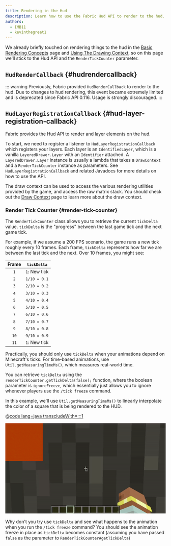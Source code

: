 ```yaml
---
title: Rendering in the Hud
description: Learn how to use the Fabric Hud API to render to the hud.
authors:
  - IMB11
  - kevinthegreat1
---
```


We already briefly touched on rendering things to the hud in the [Basic Rendering Concepts](./basic-concepts) page and [Using The Drawing Context](./draw-context), so on this page we'll stick to the Hud API and the `RenderTickCounter` parameter.

## `HudRenderCallback` {#hudrendercallback}

::: warning
Previously, Fabric provided `HudRenderCallback` to render to the hud. Due to changes to hud rendering, this event became extremely limited and is deprecated since Fabric API 0.116. Usage is strongly discouraged.
:::

## `HudLayerRegistrationCallback` {#hud-layer-registration-callback}

Fabric provides the Hud API to render and layer elements on the hud.

To start, we need to register a listener to `HudLayerRegistrationCallback` which registers your layers. Each layer is an `IdentifiedLayer`, which is a vanilla `LayeredDrawer.Layer` with an `Identifier` attached. A `LayeredDrawer.Layer` instance is usually a lambda that takes a `DrawContext` and a `RenderTickCounter` instance as parameters. See `HudLayerRegistrationCallback` and related Javadocs for more details on how to use the API.

The draw context can be used to access the various rendering utilities provided by the game, and access the raw matrix stack. You should check out the [Draw Context](./draw-context) page to learn more about the draw context.

### Render Tick Counter {#render-tick-counter}

The `RenderTickCounter` class allows you to retrieve the current `tickDelta` value. `tickDelta` is the "progress" between the last game tick and the next game tick.

For example, if we assume a 200 FPS scenario, the game runs a new tick roughly every 10 frames. Each frame, `tickDelta` represents how far we are between the last tick and the next. Over 10 frames, you might see:

| Frame | `tickDelta`   |
|:-----:|---------------|
|  `1`  | `1`: New tick |
|  `2`  | `1/10 = 0.1`  |
|  `3`  | `2/10 = 0.2`  |
|  `4`  | `3/10 = 0.3`  |
|  `5`  | `4/10 = 0.4`  |
|  `6`  | `5/10 = 0.5`  |
|  `7`  | `6/10 = 0.6`  |
|  `8`  | `7/10 = 0.7`  |
|  `9`  | `8/10 = 0.8`  |
| `10`  | `9/10 = 0.9`  |
| `11`  | `1`: New tick |

Practically, you should only use `tickDelta` when your animations depend on Minecraft's ticks. For time-based animations, use `Util.getMeasuringTimeMs()`, which measures real-world time.

You can retrieve `tickDelta` using the `renderTickCounter.getTickDelta(false);` function, where the boolean parameter is `ignoreFreeze`, which essentially just allows you to ignore whenever players use the `/tick freeze` command.

In this example, we'll use `Util.getMeasuringTimeMs()` to linearly interpolate the color of a square that is being rendered to the HUD.

@[code lang=java transcludeWith=:::1](@/reference/latest/src/client/java/com/example/docs/rendering/HudRenderingEntrypoint.java)

![Lerping a color over time](/assets/develop/rendering/hud-rendering-deltatick.webp)

Why don't you try use `tickDelta` and see what happens to the animation when you run the `/tick freeze` command? You should see the animation freeze in place as `tickDelta` becomes constant (assuming you have passed `false` as the parameter to `RenderTickCounter#getTickDelta`)
